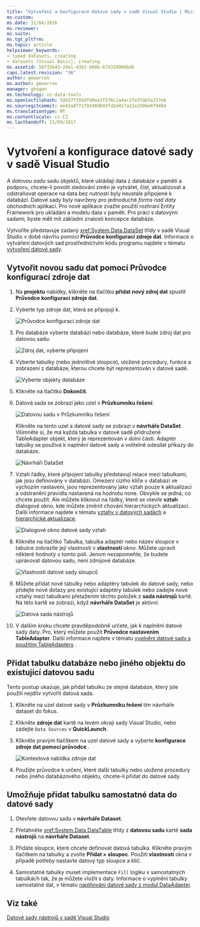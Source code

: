 ```yaml
---
title: "Vytvoření a konfigurace datové sady v sadě Visual Studio | Microsoft Docs"
ms.custom: 
ms.date: 11/04/2016
ms.reviewer: 
ms.suite: 
ms.tgt_pltfrm: 
ms.topic: article
helpviewer_keywords:
- typed datasets, creating
- datasets [Visual Basic], creating
ms.assetid: 58f33b43-24e1-43b1-b08b-b74329960bd6
caps.latest.revision: "36"
author: gewarren
ms.author: gewarren
manager: ghogen
ms.technology: vs-data-tools
ms.openlocfilehash: 5dd27f35bdfd0ee2f576c1a4ac2fe3fde5a357e6
ms.sourcegitcommit: ee42a8771f0248db93fd2e017a22e2506e0f9404
ms.translationtype: MT
ms.contentlocale: cs-CZ
ms.lasthandoff: 11/09/2017
---
```

# <a name="create-and-configure-datasets-in-visual-studio"></a>Vytvoření a konfigurace datové sady v sadě Visual Studio
A *datovou sadu* sadu objektů, které ukládají data z databáze v paměti a podporu, chcete-li povolit sledování změn je vytvářet, číst, aktualizovat a odstraňovat operace na data bez nutnosti byly neustále připojené k databázi. Datové sady byly navrženy pro jednoduché *forms nad daty* obchodních aplikací. Pro nové aplikace zvažte použití rozhraní Entity Framework pro ukládání a modelu data v paměti. Pro práci s datovými sadami, byste měli mít základní znalosti koncepce databáze.  
  
 Vytvoříte představuje zadaný <xref:System.Data.DataSet> třídy v sadě Visual Studio v době návrhu pomocí **Průvodce konfigurací zdroje dat**. Informace o vytváření datových sad prostřednictvím kódu programu najdete v tématu [vytvoření datové sady](/dotnet/framework/data/adonet/dataset-datatable-dataview/creating-a-dataset).  
  
## <a name="create-a-new-dataset-by-using-the-data-source-configuration-wizard"></a>Vytvořit novou sadu dat pomocí Průvodce konfigurací zdroje dat  
  
1.  Na **projektu** nabídky, klikněte na tlačítko **přidat nový zdroj dat** spustit **Průvodce konfigurací zdroje dat**.  
  
2.  Vyberte typ zdroje dat, která se připojují k.  
  
     ![Průvodce konfigurací zdroje dat](../data-tools/media/data-source-configuration-wizard.png "Průvodce konfigurací zdroje dat")  
  
3.  Pro databáze vyberte databázi nebo databáze, které bude zdroj dat pro datovou sadu.  
  
     ![Zdroj dat, vyberte připojení](../data-tools/media/data-source-choose-a-connection.png "zdroje dat vyberte připojení")  
  
4.  Vyberte tabulky (nebo jednotlivé sloupce), uložené procedury, funkce a zobrazení z databáze, kterou chcete být reprezentován v datové sadě.  
  
     ![Vyberte objekty databáze](../data-tools/media/raddata-chose-objects.png "raddata pokusit objekty")  
  
5.  Klikněte na tlačítko **Dokončit**.  
  
6.  Datová sada se zobrazí jako uzel v **Průzkumníku řešení**:  
  
     ![Datovou sadu v Průzkumníku řešení](../data-tools/media/dataset-in-solution-explorer.png "datovou sadu v Průzkumníku řešení")  
  
     Klikněte na tento uzel a datové sady se zobrazí v **návrháře DataSet**. Všimněte si, že má každá tabulka v datové sadě přidružené TableAdapter objekt, který je reprezentován v dolní části. Adaptér tabulky se používá k naplnění datové sady a volitelně odesílat příkazy do databáze.  
  
     ![Návrháři DataSet](../data-tools/media/dataset-designer.png "návrháře DataSet")  
  
7.  Vztah řádky, které připojení tabulky představují relace mezi tabulkami, jak jsou definovány v databázi. Omezení cizího klíče v databázi ve výchozím nastavení, jsou reprezentovány jako vztah pouze k aktualizaci a odstranění pravidla nastavená na hodnotu none. Obvykle se jedná, co chcete použít. Ale můžete kliknout na řádky, které se otevře **vztah** dialogové okno, kde můžete změnit chování hierarchických aktualizací. Další informace najdete v tématu [vztahy v datových sadách](../data-tools/relationships-in-datasets.md) a [hierarchické aktualizace](../data-tools/hierarchical-update.md).  
  
     ![Dialogové okno datové sady vztah](../data-tools/media/raddata-relation-dialog.png "raddata relace dialogu")  
  
8.  Klikněte na tlačítko Tabulka, tabulka adaptér nebo název sloupce v tabulce zobrazíte její vlastnosti v **vlastnosti** okno. Můžete upravit některé hodnoty v tomto poli. Jenom nezapomeňte, že budete upravovat datovou sadu, není zdrojové databáze.  
  
     ![Vlastnosti datové sady sloupců](../data-tools/media/dataset-column-properties.png "sloupce vlastnosti datové sady")  
  
9. Můžete přidat nové tabulky nebo adaptéry tabulek do datové sady, nebo přidejte nové dotazy pro existující adaptéry tabulek nebo zadejte nové vztahy mezi tabulkami přetažením těchto položek z **sada nástrojů** kartě. Na této kartě se zobrazí, když **návrháře DataSet** je aktivní.  
  
     ![Datová sada nástrojů](../data-tools/media/raddata-dataset-toolbox.png "raddata datové sady nástrojů")  
  
10. V dalším kroku chcete pravděpodobně určete, jak k naplnění datové sady daty. Pro, který můžete použít **Průvodce nastavením TableAdapter**. Další informace najdete v tématu [vyplnění datové sady s použitím TableAdapters](../data-tools/fill-datasets-by-using-tableadapters.md) .  
  
## <a name="add-a-database-table-or-other-object-to-an-existing-dataset"></a>Přidat tabulku databáze nebo jiného objektu do existující datovou sadu  
 Tento postup ukazuje, jak přidat tabulku ze stejné databáze, který jste použili nejdřív vytvořit datová sada.  
  
1.  Klikněte na uzel datové sady v **Průzkumníku řešení** tím návrháře dataset do fokus.  
  
2.  Klikněte **zdroje dat** kartě na levém okraji sady Visual Studio, nebo zadejte `Data Sources` v **QuickLaunch**.  
  
3.  Klikněte pravým tlačítkem na uzel datové sady a vyberte **konfigurace zdroje dat pomocí průvodce** .  
  
     ![Kontextová nabídka zdroje dat](../data-tools/media/data-source-context-menu.png "zdroj dat kontextové nabídky")  
  
4.  Použijte průvodce k určení, které další tabulky nebo uložené procedury nebo jiného databázového objektu, chcete-li přidat do datové sady.  
  
## <a name="add-a-stand-alone-data-table-to-a-dataset"></a>Umožňuje přidat tabulku samostatné data do datové sady  
  
1.  Otevřete datovou sadu v **návrháře Dataset**.  
  
2.  Přetáhněte <xref:System.Data.DataTable> třídy z **datovou sadu** kartě **sada nástrojů** na **návrháře Dataset**.  
  
3.  Přidáte sloupce, které chcete definovat datová tabulka. Klikněte pravým tlačítkem na tabulky a zvolte **Přidat > sloupec**. Použití **vlastnosti** okna v případě potřeby nastavte datový typ sloupce a klíč.  
  
4.  Samostatné tabulky muset implementace `Fill` logiku v samostatných tabulkách tak, že je můžete vložit s daty. Informace o vyplnění tabulky samostatné dat, v tématu [naplňování datové sady z modul DataAdapter](/dotnet/framework/data/adonet/populating-a-dataset-from-a-dataadapter).

## <a name="see-also"></a>Viz také
[Datové sady nástrojů v sadě Visual Studio](../data-tools/dataset-tools-in-visual-studio.md)